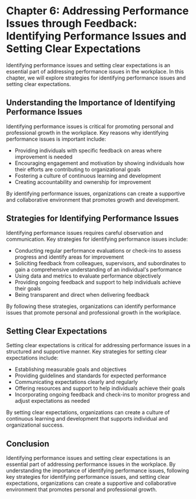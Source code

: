 Chapter 6: Addressing Performance Issues through Feedback: Identifying Performance Issues and Setting Clear Expectations
========================================================================================================================

Identifying performance issues and setting clear expectations is an essential part of addressing performance issues in the workplace. In this chapter, we will explore strategies for identifying performance issues and setting clear expectations.

Understanding the Importance of Identifying Performance Issues
--------------------------------------------------------------

Identifying performance issues is critical for promoting personal and professional growth in the workplace. Key reasons why identifying performance issues is important include:

* Providing individuals with specific feedback on areas where improvement is needed
* Encouraging engagement and motivation by showing individuals how their efforts are contributing to organizational goals
* Fostering a culture of continuous learning and development
* Creating accountability and ownership for improvement

By identifying performance issues, organizations can create a supportive and collaborative environment that promotes growth and development.

Strategies for Identifying Performance Issues
---------------------------------------------

Identifying performance issues requires careful observation and communication. Key strategies for identifying performance issues include:

* Conducting regular performance evaluations or check-ins to assess progress and identify areas for improvement
* Soliciting feedback from colleagues, supervisors, and subordinates to gain a comprehensive understanding of an individual's performance
* Using data and metrics to evaluate performance objectively
* Providing ongoing feedback and support to help individuals achieve their goals
* Being transparent and direct when delivering feedback

By following these strategies, organizations can identify performance issues that promote personal and professional growth in the workplace.

Setting Clear Expectations
--------------------------

Setting clear expectations is critical for addressing performance issues in a structured and supportive manner. Key strategies for setting clear expectations include:

* Establishing measurable goals and objectives
* Providing guidelines and standards for expected performance
* Communicating expectations clearly and regularly
* Offering resources and support to help individuals achieve their goals
* Incorporating ongoing feedback and check-ins to monitor progress and adjust expectations as needed

By setting clear expectations, organizations can create a culture of continuous learning and development that supports individual and organizational success.

Conclusion
----------

Identifying performance issues and setting clear expectations is an essential part of addressing performance issues in the workplace. By understanding the importance of identifying performance issues, following key strategies for identifying performance issues, and setting clear expectations, organizations can create a supportive and collaborative environment that promotes personal and professional growth.
